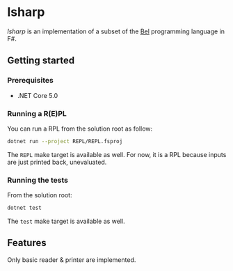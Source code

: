 # lsharp

*lsharp* is an implementation of a subset of the
[Bel](http://paulgraham.com/bel.html) programming language in F#.

## Getting started

### Prerequisites
- .NET Core 5.0

### Running a R(E)PL
You can run a RPL from the solution root as follow:
```sh
dotnet run --project REPL/REPL.fsproj
```
The `REPL` make target is available as well.
For now, it is a RPL because inputs are just printed back, unevaluated.

### Running the tests
From the solution root:
```sh
dotnet test
```
The `test` make target is available as well.

## Features
Only basic reader & printer are implemented.